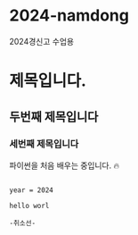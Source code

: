 # 2024-namdong
2024경신고 수업용

# 제목입니다.
## 두번째 제목입니다
### 세번째 제목입니다

파이썬을 처음 배우는 중입니다. :fire:

```

year = 2024

```

```
hello worl 

-취소선-
